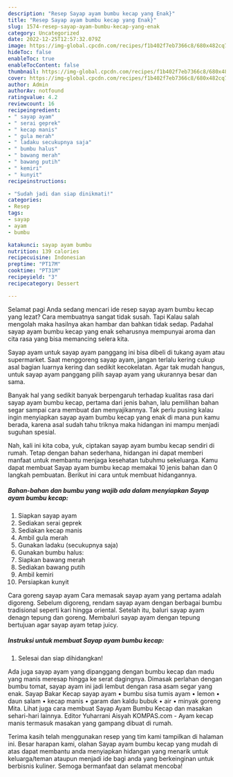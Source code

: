 ```yaml
---
description: "Resep Sayap ayam bumbu kecap yang Enak}"
title: "Resep Sayap ayam bumbu kecap yang Enak}"
slug: 1574-resep-sayap-ayam-bumbu-kecap-yang-enak
category: Uncategorized
date: 2022-12-25T12:57:32.079Z
image: https://img-global.cpcdn.com/recipes/f1b402f7eb7366c8/680x482cq70/sayap-ayam-bumbu-kecap-foto-resep-utama.jpg
hideToc: false
enableToc: true
enableTocContent: false
thumbnail: https://img-global.cpcdn.com/recipes/f1b402f7eb7366c8/680x482cq70/sayap-ayam-bumbu-kecap-foto-resep-utama.jpg
cover: https://img-global.cpcdn.com/recipes/f1b402f7eb7366c8/680x482cq70/sayap-ayam-bumbu-kecap-foto-resep-utama.jpg
author: Admin
authorAv: notfound
ratingvalue: 4.2
reviewcount: 16
recipeingredient:
- " sayap ayam"
- " serai geprek"
- " kecap manis"
- " gula merah"
- " ladaku secukupnya saja"
- " bumbu halus"
- " bawang merah"
- " bawang putih"
- " kemiri"
- " kunyit"
recipeinstructions:

- "Sudah jadi dan siap dinikmati!"
categories:
- Resep
tags:
- sayap
- ayam
- bumbu

katakunci: sayap ayam bumbu 
nutrition: 139 calories
recipecuisine: Indonesian
preptime: "PT17M"
cooktime: "PT31M"
recipeyield: "3"
recipecategory: Dessert

---
```



Selamat pagi Anda sedang mencari ide resep sayap ayam bumbu kecap yang lezat? Cara membuatnya sangat tidak susah. Tapi Kalau salah mengolah maka hasilnya akan hambar dan bahkan tidak sedap. Padahal sayap ayam bumbu kecap yang enak seharusnya mempunyai aroma dan cita rasa yang bisa memancing selera kita.


Sayap ayam untuk sayap ayam panggang ini bisa dibeli di tukang ayam atau supermarket. Saat menggoreng sayap ayam, jangan terlalu kering cukup asal bagian luarnya kering dan sedikit kecokelatan. Agar tak mudah hangus, untuk sayap ayam panggang pilih sayap ayam yang ukurannya besar dan sama.

Banyak hal yang sedikit banyak berpengaruh terhadap kualitas rasa dari sayap ayam bumbu kecap, pertama dari jenis bahan, lalu pemilihan bahan segar sampai cara membuat dan menyajikannya. Tak perlu pusing kalau ingin menyiapkan sayap ayam bumbu kecap yang enak di mana pun kamu berada, karena asal sudah tahu triknya maka hidangan ini mampu menjadi suguhan spesial.


Nah, kali ini kita coba, yuk, ciptakan sayap ayam bumbu kecap sendiri di rumah. Tetap dengan bahan sederhana, hidangan ini dapat memberi manfaat untuk membantu menjaga kesehatan tubuhmu sekeluarga. Kamu dapat membuat Sayap ayam bumbu kecap memakai 10 jenis bahan dan 0 langkah pembuatan. Berikut ini cara untuk membuat hidangannya.

<!--inarticleads1-->

##### Bahan-bahan dan bumbu yang wajib ada dalam menyiapkan Sayap ayam bumbu kecap:

1. Siapkan  sayap ayam
1. Sediakan  serai geprek
1. Sediakan  kecap manis
1. Ambil  gula merah
1. Gunakan  ladaku (secukupnya saja)
1. Gunakan  bumbu halus:
1. Siapkan  bawang merah
1. Sediakan  bawang putih
1. Ambil  kemiri
1. Persiapkan  kunyit


Cara goreng sayap ayam Cara memasak sayap ayam yang pertama adalah digoreng. Sebelum digoreng, rendam sayap ayam dengan berbagai bumbu tradisional seperti kari hingga oriental. Setelah itu, baluri sayap ayam denagn tepung dan goreng. Membaluri sayap ayam dengan tepung bertujuan agar sayap ayam tetap juicy. 

<!--inarticleads2-->

##### Instruksi untuk membuat Sayap ayam bumbu kecap:


1. Selesai dan siap dihidangkan!

Ada juga sayap ayam yang dipanggang dengan bumbu kecap dan madu yang manis meresap hingga ke serat dagingnya. Dimasak perlahan dengan bumbu tomat, sayap ayam ini jadi lembut dengan rasa asam segar yang enak. Sayap Bakar Kecap sayap ayam • bumbu sisa tumis ayam • lemon • daun salam • kecap manis • garam dan kaldu bubuk • air • minyak goreng Mita. Lihat juga cara membuat Sayap Ayam Bumbu Kecap dan masakan sehari-hari lainnya. Editor Yuharrani Aisyah KOMPAS.com - Ayam kecap manis termasuk masakan yang gampang dibuat di rumah. 

Terima kasih telah menggunakan resep yang tim kami tampilkan di halaman ini. Besar harapan kami, olahan Sayap ayam bumbu kecap yang mudah di atas dapat membantu anda menyiapkan hidangan yang menarik untuk keluarga/teman ataupun menjadi ide bagi anda yang berkeinginan untuk berbisnis kuliner. Semoga bermanfaat dan selamat mencoba!
